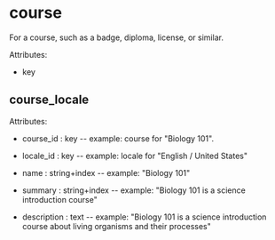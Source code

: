 # course

For a course, such as a badge, diploma, license, or similar.

Attributes:

* key


## course_locale

Attributes:

* course_id : key -- example: course for "Biology 101".

* locale_id : key -- example: locale for "English / United States"

* name : string+index -- example: "Biology 101"

* summary : string+index -- example: "Biology 101 is a science introduction course"

* description : text -- example: "Biology 101 is a science introduction course about living organisms and their processes"
